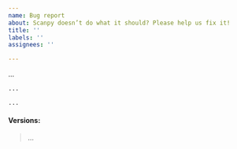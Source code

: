 ```yaml
---
name: Bug report
about: Scanpy doesn’t do what it should? Please help us fix it!
title: ''
labels: ''
assignees: ''

---
```


<!-- Please give a clear and concise description of what the bug is: -->
...

<!-- Put a minimal reproducible example that reproduces the bug in the code block below: -->
```python
...
```

<!-- Put your Error output in this code block (if applicable, else delete the block): -->
```pytb
...
```

#### Versions:
<!-- Output of scanpy.logging.print_versions() -->
> ...
